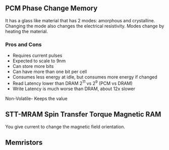 ## PCM Phase Change Memory

It has a glass like material that has 2 modes: amorphous and crystalline. Changing the mode also changes the electrical resistivity. Modes change by heating the material.

### Pros and Cons 

- Requires current pulses
- Expected to scale to 9nm
- Can store more bits 
- Can have more than one bit per cell
- Consumes less energy at idle, but consumes more energy if changed 
- Read Latency lower than DRAM $2^{11}$ vs $2^9$ (PCM vs DRAM)
- Write Latency is much worse than DRAM, about 12x slower


Non-Volatile- Keeps the value 


## STT-MRAM Spin Transfer Torque Magnetic RAM

You give current to change the magnetic field orientation. 

## Memristors 
